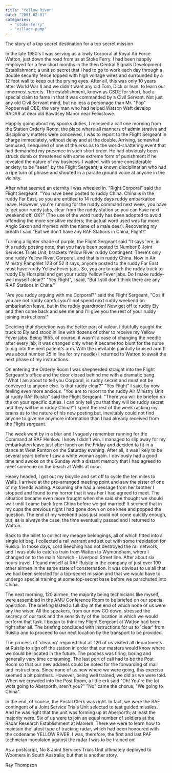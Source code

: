 ```yaml
---
title: "Yellow River"
date: "2001-02-01"
categories: 
  - "stoke-ferry"
  - "village-pump"
---
```


The story of a top secret destination for a top secret mission

In the late 1950's I was serving as a lowly Corporal at Royal Air Force Watton, just down the road from us at Stoke Ferry. I had been happily employed for a few short months in the then Central Signals Development Establishment; a unit so secret that I had to go to work each day through a double security fence topped with high voltage wires and surrounded by a 12 foot wall to keep out the prying eyes. After all, this was only 10 years after World War II and we didn't want any old Tom, Dick or Ivan. to learn our innermost secrets. The establishment, known as CSDE for short, had a special claim to fame in that it was commanded by a Civil Servant. Not just any old Civil Servant mind, but no less a personage than Mr. "Pop" Popperwell OBE; the very man who had helped Watson Waft develop RADAR at dear old Bawdsey Manor near Felixstowe.

Happily going about my spooks duties, I received a call one morning from the Station Orderly Room; the place where all manners of administrative and disciplinary matters were conceived, I was to report to the Flight Sergeant in charge immediately, without delay and at the double. Arriving, somewhat bemused, I enquired of one of the erks as to the world-shattering event that had demanded my presence in such short order. He had obviously been struck dumb or threatened with some extreme form of punishment if he revealed the nature of my business. I waited, with some considerable anxiety, to be "seen" by the Flight Sergeant; a known disciplinarian who had a ripe turn of phrase and shouted in a parade ground voice at anyone in the vicinity.

After what seemed an eternity I was wheeled in. "Right Corporal" said the Flight Sergeant. "You have been posted to ruddy China. China is in the ruddy Far East, so you are entitled to 14 ruddy days ruddy embarkation leave. However, you're running for the ruddy command next week, you have to get your ruddy jabs, clear from the ruddy station so you can have next weekend off. OK?" (The use of the word ruddy has been adopted to avoid offending the more sensitive readers; the actual word used was far more Anglo Saxon and rhymed with the name of a male deer). Recovering my breath I said "But we don't have any RAF Stations in China, Flight!"

Turning a lighter shade of purple, the Flight Sergeant said "It says 'ere, in this ruddy posting note, that you have been posted to Number 8 Joint Services Trials Unit, brackets Yellow River ruddy Contingent. There's only one ruddy Yellow River, Corporal, and that is in ruddy China. Now in Air Ministry Pamphlet 123 of 52 it says, anyone posted to the ruddy Far East must have ruddy Yellow Fever jabs. So, you are to catch the ruddy truck to ruddy Ely Horspital and get your ruddy Yellow Fever jabs. Do I make ruddy- well myself clear?" "Yes Flight", I said, "But I still don't think there are any R.AF Stations in China."

"Are you ruddy arguing with me Corporal?" said the Flight Sergeant, "Cos if you are not ruddy careful you'll not spend next ruddy weekend on embarkation leave, but in the ruddy guardroom! Now get off to ruddy Ely and then come back and see me and I'll give you the rest of your ruddy joining instructions!"

Deciding that discretion was the better part of valour, I dutifully caught the truck to Ely and stood in line with dozens of other to receive my Yellow Fever jabs. Being 1955, of course, it wasn't a case of changing the needle after every jab; it was changed only when it became too blunt for the nurse to dig into the next patient's arm. With the inevitable painfully bruised arm (I was about number 25 in line for my needle) I returned to Watton to await the next phase of my instructions.

On entering the Orderly Room I was shepherded straight into the Flight Sergeant's office and the door closed behind me with a dramatic bang. "What I am about to tell you Corporal, is ruddy secret and must not be conveyed to anyone else. Is that ruddy clear?" "Yes Flight" I said, by now feeling even more anxious. "You are to report to the ruddy Air Ministry Unit at ruddy RAF Ruislip" said the Flight Sergeant. "There you will be briefed on the on your specific duties. I can only tell you that they will be ruddy secret and they will be in ruddy China!" I spent the rest of the week racking my brains as to the nature of his new posting but, inevitably could not find anyone to give me anymore information than I had already received from the Flight sergeant.

The week went by in a blur and I vaguely remember running for the Command at RAF Henlow. I know I didn't win. I managed to slip away for my embarkation leave just after lunch on the Friday and decided to fit in a dance at West Runton on the Saturday evening. After all, it was likely to be several years before I saw a white woman again. I obviously had a good time and awoke on the Sunday with a distant memory that I had agreed to meet someone on the beach at Wells at noon.

Heavy headed, I got out my bicycle and set off to cycle the ten miles to Wells. I arrived at the pre-arranged meeting point and saw the sister of one of my friends waiting. Assuming she had a message from her brother I stopped and found to my horror that it was her I had agreed to meet. The situation became even more fraught when she said she thought we should wait until I came back from China before we got married! It seemed that in my cups the previous night I had gone down on one knee and popped the question. The end of my weekend pass just could not come quickly enough, but, as is always the case, the time eventually passed and I returned to Watton.

Back to the billet to collect my meagre belongings, all of which fitted into a single kit bag. I collected a rail warrant and set out with some trepidation for Ruislip. In those days, Lord Beeching had not destroyed the rail network, and I was able to catch a train from Watton to Wymondham, where I changed on to the main Norwich - Liverpool Street line. After about six hours travel, I found myself at RAF Ruislip in the company of just over 100 other airmen in the same state of consternation. It was obvious to us all that we had been selected for a top-secret mission and that we would have to undergo special training at some top-secret base before we parachuted into China.

The next morning, 120 airmen, the majority being technicians like myself, were assembled in the AMU Conference Room to be briefed on our special operation. The briefing lasted a full day at the end of which none of us were any the wiser. All the speakers, from our new CO down, stressed the secrecy of our task and the sensitivity of the location in which we would perform that task. I began to think my Flight Sergeant at Watton had been right after all. The briefmg concluded with instructions for us to 'clear' from Ruislip and to proceed to our next location by the transport to be provided.

The process of 'clearing' required that all 120 of us visited all departments at Ruislip to sign off the station in order that our masters would know where we could be located in the future. The process was tiring, boring and generally very time consuming. The last port of call had to be the Post Room so that our new address could be noted for the forwarding of mail and instructions. Since none of us new where we were going, this exercise seemed a bit pointless. However, being well trained, we did as we were told. When we crowded into the Post Room, a little erk said "Oh! You're the lot wots going to Aberporth, aren't you?" "No" came the chorus, "We going to China".

In the end, of course, the Postal Clerk was right. In fact, we were the RAF contingent of a Joint Service Trials Unit selected to test guided missiles. And he was right that the unit was forming up at Aberporth; at least the majority were. Six of us were to join an equal number of soldiers at the Radar Research Establishment at Malvern. There we were to learn how to maintain the latest type of tracking radar, which had been honoured with the codename YELLOW RIVER. I was, therefore, the first and last RAF technician inoculated against the radar I was to be trained on!

As a postscript, No 8 Joint Services Trials Unit ultimately deployed to Woomera in South Australia; but that is another story.

Ray Thompson
